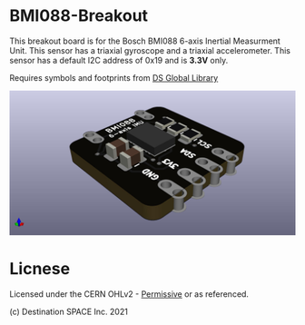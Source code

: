 # BMI088-Breakout

This breakout board is for the Bosch BMI088 6-axis Inertial Measurment Unit. This sensor has a triaxial gyroscope and a triaxial accelerometer. This sensor has a default I2C address of 0x19 and is **3.3V** only.

Requires symbols and footprints from [DS Global Library](https://github.com/Destination-SPACE/DS-KiCad-Global-Source)

![](https://github.com/Destination-SPACE/BMI088-Breakout/blob/main/bmi088Breakout-rev3.jpg)

# Licnese

Licensed under the CERN OHLv2 - [Permissive](https://github.com/Destination-SPACE/BMI088-Breakout/blob/main/LICENSE) or as referenced.

(c) Destination SPACE Inc. 2021
